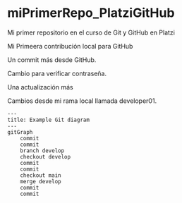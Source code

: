 # miPrimerRepo_PlatziGitHub
Mi primer repositorio en el curso de Git y GitHub en Platzi


Mi Primeera contribución local para GitHub

Un commit más desde GitHub.

Cambio para verificar contraseña.

Una actualización más


Cambios desde mi rama local llamada developer01.



```mermaid
---
title: Example Git diagram
---
gitGraph
    commit
    commit
    branch develop
    checkout develop
    commit
    commit
    checkout main
    merge develop
    commit
    commit